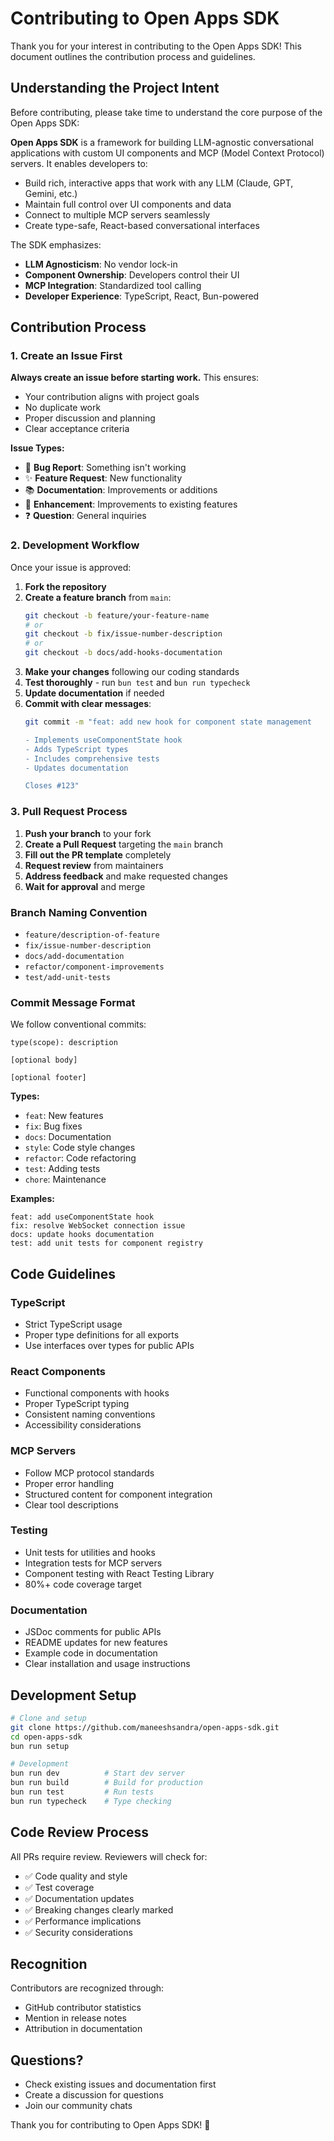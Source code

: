 # Contributing to Open Apps SDK

Thank you for your interest in contributing to the Open Apps SDK! This document outlines the contribution process and guidelines.

## Understanding the Project Intent

Before contributing, please take time to understand the core purpose of the Open Apps SDK:

**Open Apps SDK** is a framework for building LLM-agnostic conversational applications with custom UI components and MCP (Model Context Protocol) servers. It enables developers to:

- Build rich, interactive apps that work with any LLM (Claude, GPT, Gemini, etc.)
- Maintain full control over UI components and data
- Connect to multiple MCP servers seamlessly
- Create type-safe, React-based conversational interfaces

The SDK emphasizes:
- **LLM Agnosticism**: No vendor lock-in
- **Component Ownership**: Developers control their UI
- **MCP Integration**: Standardized tool calling
- **Developer Experience**: TypeScript, React, Bun-powered

## Contribution Process

### 1. Create an Issue First

**Always create an issue before starting work.** This ensures:

- Your contribution aligns with project goals
- No duplicate work
- Proper discussion and planning
- Clear acceptance criteria

**Issue Types:**
- 🐛 **Bug Report**: Something isn't working
- ✨ **Feature Request**: New functionality
- 📚 **Documentation**: Improvements or additions
- 🔧 **Enhancement**: Improvements to existing features
- ❓ **Question**: General inquiries

### 2. Development Workflow

Once your issue is approved:

1. **Fork the repository**
2. **Create a feature branch** from `main`:
   ```bash
   git checkout -b feature/your-feature-name
   # or
   git checkout -b fix/issue-number-description
   # or
   git checkout -b docs/add-hooks-documentation
   ```
3. **Make your changes** following our coding standards
4. **Test thoroughly** - run `bun test` and `bun run typecheck`
5. **Update documentation** if needed
6. **Commit with clear messages**:
   ```bash
   git commit -m "feat: add new hook for component state management

   - Implements useComponentState hook
   - Adds TypeScript types
   - Includes comprehensive tests
   - Updates documentation

   Closes #123"
   ```

### 3. Pull Request Process

1. **Push your branch** to your fork
2. **Create a Pull Request** targeting the `main` branch
3. **Fill out the PR template** completely
4. **Request review** from maintainers
5. **Address feedback** and make requested changes
6. **Wait for approval** and merge

### Branch Naming Convention

- `feature/description-of-feature`
- `fix/issue-number-description`
- `docs/add-documentation`
- `refactor/component-improvements`
- `test/add-unit-tests`

### Commit Message Format

We follow conventional commits:

```
type(scope): description

[optional body]

[optional footer]
```

**Types:**
- `feat`: New features
- `fix`: Bug fixes
- `docs`: Documentation
- `style`: Code style changes
- `refactor`: Code refactoring
- `test`: Adding tests
- `chore`: Maintenance

**Examples:**
```
feat: add useComponentState hook
fix: resolve WebSocket connection issue
docs: update hooks documentation
test: add unit tests for component registry
```

## Code Guidelines

### TypeScript
- Strict TypeScript usage
- Proper type definitions for all exports
- Use interfaces over types for public APIs

### React Components
- Functional components with hooks
- Proper TypeScript typing
- Consistent naming conventions
- Accessibility considerations

### MCP Servers
- Follow MCP protocol standards
- Proper error handling
- Structured content for component integration
- Clear tool descriptions

### Testing
- Unit tests for utilities and hooks
- Integration tests for MCP servers
- Component testing with React Testing Library
- 80%+ code coverage target

### Documentation
- JSDoc comments for public APIs
- README updates for new features
- Example code in documentation
- Clear installation and usage instructions

## Development Setup

```bash
# Clone and setup
git clone https://github.com/maneeshsandra/open-apps-sdk.git
cd open-apps-sdk
bun run setup

# Development
bun run dev          # Start dev server
bun run build        # Build for production
bun run test         # Run tests
bun run typecheck    # Type checking
```

## Code Review Process

All PRs require review. Reviewers will check for:

- ✅ Code quality and style
- ✅ Test coverage
- ✅ Documentation updates
- ✅ Breaking changes clearly marked
- ✅ Performance implications
- ✅ Security considerations

## Recognition

Contributors are recognized through:
- GitHub contributor statistics
- Mention in release notes
- Attribution in documentation

## Questions?

- Check existing issues and documentation first
- Create a discussion for questions
- Join our community chats

Thank you for contributing to Open Apps SDK! 🚀
